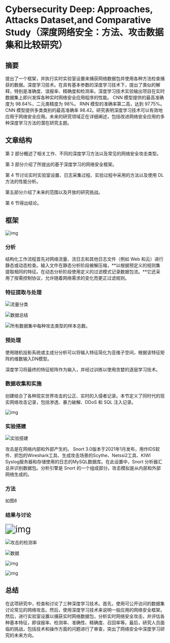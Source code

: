 # Cybersecurity Deep: Approaches, Attacks Dataset,and Comparative Study（深度网络安全：方法、攻击数据集和比较研究）

## 摘要

提出了一个框架，并执行实时实验室设置来捕获网络数据包并使用各种方法检查捕获的数据。深度学习技术。在具有基本参数的深度学习技术下，提出了类似的解释，特别是准确度、误报率、精确度和检测率。深度学习技术实验输出项目在实时数据集上即兴发挥各种实时网络安全应用程序的性能。 CNN 模型提供的最高准确度为 98.64%，二元类精度为 98%。 RNN 模型的准确率第二高，达到 97.75%。 CNN  模型提供多类类别的最高准确率  98.42。研究表明深度学习技术可以有效地应用于网络安全应用。未来的研究领域正在详细阐述，包括改进网络安全应用的多种深度学习方法的潜在研究主题。

## 文章结构

第 2 部分概述了相关工作、不同的深度学习方法以及常见的网络安全攻击类型。

第 3 部分介绍了所提出的基于深度学习的网络安全框架。

第 4  节讨论实时实验室设置、日志采集过程、实验过程中采用的方法以及使用 DL 方法的性能分析。

第五部分介绍了未来的范围以及开放的研究挑战。

第 6 节得出结论。

## 框架

![img](https://cdn.xljsci.com/literature/126752082/page11/ayx74r.png)

### 分析

结构化工作流程首先对网络流量、流日志和其他日志文件（例如 Web  和云）进行静态或动态检查。输入文件在静态分析阶段被解压缩，**以根据预定义的规则集提取相同的特征。在动态分析阶段使用定义的过滤模式记录数据包流。**它还采用了按需控制协议，允许随着网络需求的变化而更正过滤规则。

### 特征提取与处理

![流量分类](https://cdn.xljsci.com/literature/126752082/page14/z9dhsk.png)

![数据总结](https://cdn.xljsci.com/literature/126752082/page15/2xavat.png)

![所有数据集中每种攻击类型的样本总数。](https://cdn.xljsci.com/literature/126752082/page15/2om420.png)



### 预处理

使用随机投影系统或主成分分析可以将输入特征简化为亚维子空间，根据该特征矩阵的维数输入DN模型。

深度学习将最终的特征矩阵作为输入，并经过训练以使用贪婪的逐层学习技术。

### 数据收集和实施

创建结合了各种现实世界攻击的公正、实时的入侵者记录。本节定义了同时代的现实网络攻击记录，包括渗透、暴力破解、DDoS 和 SQL 注入记录。

![img](https://oss.xljsci.com//literature/126752082/page0/1733571632574.png)

### 实验搭建

![实验搭建](https://cdn.xljsci.com/literature/126752082/page13/agccip.png)

攻击是在网络内部和外部产生的。 Snort  3.0版本于2021年1月发布，用作IDS软件、抓包的Wireshark工具、生成攻击场景的Scythe、Netssi2工具、KIWI  Syslog服务器和存储使用的日志的MySQL数据库。在此设置中，Snort 分析器汇总并识别数据包。分析引擎是 Snort  的一个组成部分。攻击模拟是从内部和外部网络生成的。

### 方法

如图8

### 结果与讨论

<img src="https://cdn.xljsci.com/literature/126752082/page16/pnk7af.png" alt="img" style="zoom:200%;" />

![攻击的检测率](https://cdn.xljsci.com/literature/126752082/page17/zvn5re.png)

![数据](https://cdn.xljsci.com/literature/126752082/page19/esus2s.png)

![img](https://oss.xljsci.com//literature/126752082/page0/1733573790094.png)

![img](https://cdn.xljsci.com/literature/126752082/page19/9niabd.png)

## 总结

在这项研究中，检查和讨论了三种深度学习技术。首先，使用可公开访问的数据集讨论常见的网络攻击。然后，使用深度学习技术来说明一般应用的网络安全框架。然后，进行实验室设置以捕获实时网络数据包，分析实时网络安全攻击，并评估各种基本特征，即误报率、检测率、准确性、精确度、召回率等。最后，研究人员面临的挑战，包括技术和操作方面的问题进行了审查，突出了网络安全中深度学习研究的未来方向。

